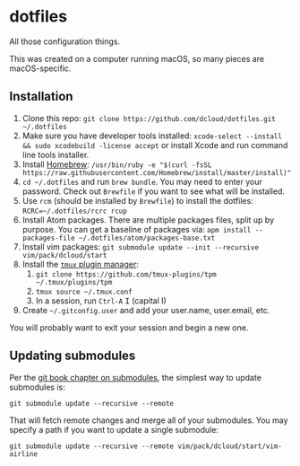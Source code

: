 # dotfiles

All those configuration things.

This was created on a computer running macOS, so many pieces are macOS-specific.

## Installation

1. Clone this repo: `git clone https://github.com/dcloud/dotfiles.git ~/.dotfiles`
1. Make sure you have developer tools installed: `xcode-select --install && sudo xcodebuild -license accept` or install Xcode and run command line tools installer.
1. Install [Homebrew](https://brew.sh): `/usr/bin/ruby -e "$(curl -fsSL https://raw.githubusercontent.com/Homebrew/install/master/install)"`
1. `cd ~/.dotfiles` and run `brew bundle`. You may need to enter your password. Check out `Brewfile` if you want to see what will be installed.
1. Use `rcm` (should be installed by `Brewfile`) to install the dotfiles: `RCRC=~/.dotfiles/rcrc rcup`
1. Install Atom packages. There are multiple packages files, split up by purpose. You can get a baseline of packages via: `apm install --packages-file ~/.dotfiles/atom/packages-base.txt`
1. Install vim packages: `git submodule update --init --recursive vim/pack/dcloud/start`
1. Install the [`tmux` plugin manager](https://github.com/tmux-plugins/tpm):
   1. `git clone https://github.com/tmux-plugins/tpm ~/.tmux/plugins/tpm`
   2. `tmux source ~/.tmux.conf`
   3. In a session, run `Ctrl-A` <kbd>I</kbd> (capital I)
1. Create `~/.gitconfig.user` and add your user.name, user.email, etc.

You will probably want to exit your session and begin a new one.

## Updating submodules

Per the [git book chapter on submodules](https://git-scm.com/book/en/v2/Git-Tools-Submodules), the simplest way to update submodules is:

```
git submodule update --recursive --remote
```

That will fetch remote changes and merge all of your submodules. You may specify a path if you want to update a single submodule:

```
git submodule update --recursive --remote vim/pack/dcloud/start/vim-airline
```

